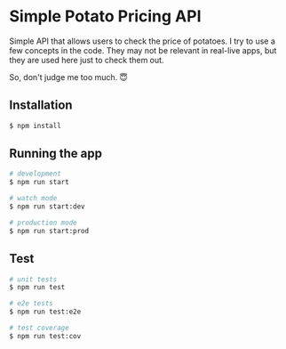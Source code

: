 # Simple Potato Pricing API

Simple API that allows users to check the price of potatoes. I try to use a few concepts in the code. They may not be relevant in real-live apps, but they are used here just to check them out.

So, don't judge me too much. :innocent:

## Installation

```bash
$ npm install
```

## Running the app

```bash
# development
$ npm run start

# watch mode
$ npm run start:dev

# production mode
$ npm run start:prod
```

## Test

```bash
# unit tests
$ npm run test

# e2e tests
$ npm run test:e2e

# test coverage
$ npm run test:cov
```
